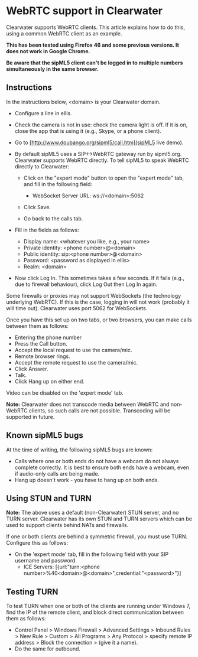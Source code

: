 # WebRTC support in Clearwater

Clearwater supports WebRTC clients. This article explains how to do
this, using a common WebRTC client as an example.

**This has been tested using Firefox 46 and some previous versions. It
does not work in Google Chrome.**

**Be aware that the sipML5 client can't be logged in to multiple
numbers simultaneously in the same browser.**

## Instructions

In the instructions below, &lt;domain\> is your Clearwater domain.

-   Configure a line in ellis.
-   Check the camera is not in use: check the camera light is off. If it
    is on, close the app that is using it (e.g., Skype, or a phone client).
-   Go to [http://www.doubango.org/sipml5/call.htm](sipML5 live demo).
-   By default sipML5 uses a SIP&lt;-\>WebRTC gateway run by sipml5.org.
    Clearwater supports WebRTC directly. To tell sipML5 to speak WebRTC
    directly to Clearwater:
    -   Click on the "expert mode" button to open the "expert mode" tab,
        and fill in the following field:
        -   WebSocket Server URL: ws://&lt;domain\>:5062

    -   Click Save.
    -   Go back to the calls tab.

-   Fill in the fields as follows:
    -   Display name: &lt;whatever you like, e.g., your name\>
    -   Private identity: &lt;phone number\>@&lt;domain\>
    -   Public identity: sip:&lt;phone number\>@&lt;domain\>
    -   Password: &lt;password as displayed in ellis\>
    -   Realm: &lt;domain\>

-   Now click Log In. This sometimes takes a few seconds. If it fails
    (e.g., due to firewall behaviour), click Log Out then Log In again.

Some firewalls or proxies may not support WebSockets (the technology
underlying WebRTC). If this is the case, logging in will not work
(probably it will time out). Clearwater uses port 5062 for WebSockets.

Once you have this set up on two tabs, or two browsers, you can make
calls between them as follows:

-   Entering the phone number
-   Press the Call button.
-   Accept the local request to use the camera/mic.
-   Remote browser rings.
-   Accept the remote request to use the camera/mic.
-   Click Answer.
-   Talk.
-   Click Hang up on either end.

Video can be disabled on the 'expert mode' tab.

**Note:** Clearwater does not transcode media between WebRTC and
non-WebRTC clients, so such calls are not possible.  Transcoding
will be supported in future.

## Known sipML5 bugs

At the time of writing, the following sipML5 bugs are known:

-   Calls where one or both ends do not have a webcam do not always
    complete correctly. It is best to ensure both ends have a webcam,
    even if audio-only calls are being made.
-   Hang up doesn't work - you have to hang up on both ends.

## Using STUN and TURN

**Note:** The above uses a default (non-Clearwater) STUN server, and no
TURN server. Clearwater has its own STUN and TURN servers which can be
used to support clients behind NATs and firewalls.

If one or both clients are behind a symmetric firewall, you must use
TURN. Configure this as follows:

-   On the 'expert mode' tab, fill in the following field with your
    SIP username and password.
    -   ICE Servers: [{url:"turn:&lt;phone
        number\>%40&lt;domain\>@&lt;domain\>",credential:"&lt;password>"}]

## Testing TURN

To test TURN when one or both of the clients are running under Windows
7, find the IP of the remote client, and block direct communication
between them as follows:

-   Control Panel \> Windows Firewall \> Advanced Settings \> Inbound
    Rules \> New Rule \> Custom \> All Programs \> Any Protocol \>
    specify remote IP address \> Block the connection \> (give it a
    name).
-   Do the same for outbound.
